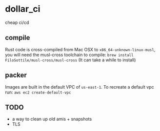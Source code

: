 # dollar_ci

cheap ci/cd

## compile

Rust code is cross-compiled from Mac OSX to `x86_64-unknown-linux-musl`, you will need the musl-cross toolchain to compile: `brew install FiloSottile/musl-cross/musl-cross` (It can take a while to install)

## packer

Images are built in the default VPC of `us-east-1`. To recreate a default vpc run: `aws ec2 create-default-vpc`

## TODO

* a way to clean up old amis + snapshots
* TLS
